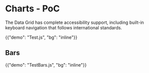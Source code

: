# Charts - PoC

<p class="description">The Data Grid has complete accessibility support, including built-in keyboard navigation that follows international standards.</p>

{{"demo": "Test.js", "bg": "inline"}}


## Bars


{{"demo": "TestBars.js", "bg": "inline"}}
